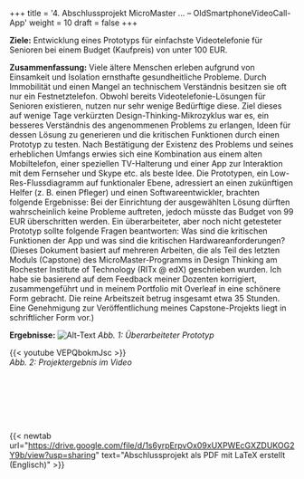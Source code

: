 +++
title = '4. Abschlussprojekt MicroMaster … – OldSmartphoneVideoCall-App'
weight = 10
draft = false
+++

**Ziele:** Entwicklung eines Prototyps für einfachste Videotelefonie für Senioren bei einem Budget (Kaufpreis) von unter 100 EUR.  

**Zusammenfassung:**
Viele ältere Menschen erleben aufgrund von Einsamkeit und Isolation ernsthafte gesundheitliche Probleme. Durch Immobilität und einen Mangel an technischem Verständnis besitzen sie oft nur ein Festnetztelefon. Obwohl bereits Videotelefonie-Lösungen für Senioren existieren, nutzen nur sehr wenige Bedürftige diese. Ziel dieses auf wenige Tage verkürzten Design-Thinking-Mikrozyklus war es, ein besseres Verständnis des angenommenen Problems zu erlangen, Ideen für dessen Lösung zu generieren und die kritischen Funktionen durch einen Prototyp zu testen. Nach Bestätigung der Existenz des Problems und seines erheblichen Umfangs erwies sich eine Kombination aus einem alten Mobiltelefon, einer speziellen TV-Halterung und einer App zur Interaktion mit dem Fernseher und Skype etc. als beste Idee. Die Prototypen, ein Low-Res-Flussdiagramm auf funktionaler Ebene, adressiert an einen zukünftigen Helfer (z. B. einen Pfleger) und einen Softwareentwickler, brachten folgende Ergebnisse: Bei der Einrichtung der ausgewählten Lösung dürften wahrscheinlich keine Probleme auftreten, jedoch müsste das Budget von 99 EUR überschritten werden. Ein überarbeiteter, aber noch nicht getesteter Prototyp sollte folgende Fragen beantworten: Was sind die kritischen Funktionen der App und was sind die kritischen Hardwareanforderungen?
(Dieses Dokument basiert auf mehreren Arbeiten, die als Teil des letzten Moduls (Capstone) des MicroMaster-Programms in Design Thinking am Rochester Institute of Technology (RITx @ edX) geschrieben wurden. Ich habe sie basierend auf dem Feedback meiner Dozenten korrigiert, zusammengeführt und in meinem Portfolio mit Overleaf in eine schönere Form gebracht. Die reine Arbeitszeit betrug insgesamt etwa 35 Stunden. Eine Genehmigung zur Veröffentlichung meines Capstone-Projekts liegt in schriftlicher Form vor.)

**Ergebnisse:**
![Alt-Text](/img/p4.1.jpg)
*Abb. 1: Überarbeiteter Prototyp*

{{< youtube VEPQbokmJsc >}}  
*Abb. 2: Projektergebnis im Video*

</br></br>  
</br></br> 

{{< newtab url="https://drive.google.com/file/d/1s6yrpErpvOx09xUXPWEcGXZDUKOG2Y9b/view?usp=sharing" text="Abschlussprojekt als PDF mit LaTeX erstellt (Englisch)" >}}  

